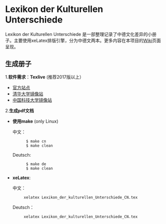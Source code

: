 # Lexikon der Kulturellen Unterschiede
Lexikon der  Kulturellen Unterschiede 是一部整理记录了中德文化差异的小册子。主要使用xeLatex排版引擎，分为中德文两本。更多内容在本项目的[Wiki](http://118.25.137.24:8080)页面呈现。

## 生成册子

1.**软件需求**：**Texlive** (推荐2017版以上）

-  [官方站点](http://mirror.ctan.org/systems/texlive/Images/texlive2018.iso) 
- [清华大学镜像站](https://mirrors.tuna.tsinghua.edu.cn/CTAN/systems/texlive/Images/texlive2018.iso) 
- [中国科技大学镜像站](https://mirrors.ustc.edu.cn/CTAN/systems/texlive/Images/texlive2018.iso)

2.**生成pdf文档**

- **使用make**  (only Linux)

	中文：
	
			$ make cn
			$ make clean
			
	Deutsch:
	
			$ make de
			$ make clean
			
-  **xeLatex**:

	中文：	
	
			xelatex Lexikon_der_kulturellen_Unterschiede_CN.tex
	
	Deutsch：
	
			xelatex Lexikon_der_kulturellen_Unterschiede_CN.tex